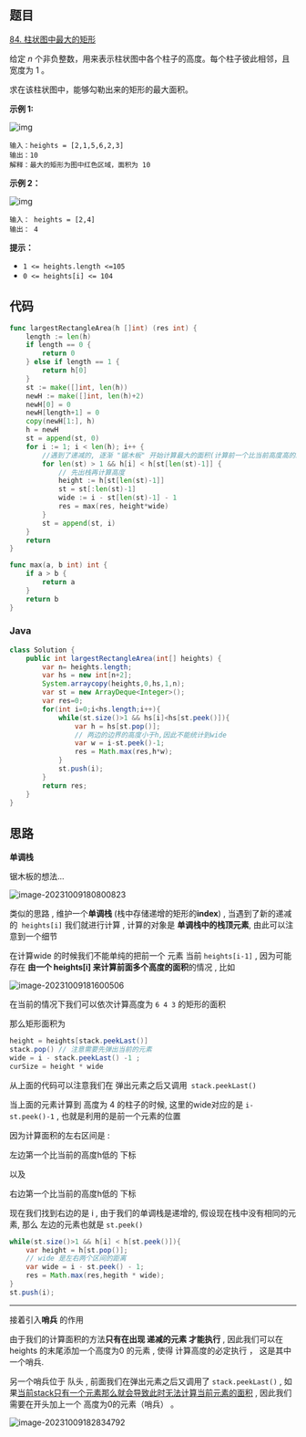 ## 题目

[84. 柱状图中最大的矩形](https://leetcode.cn/problems/largest-rectangle-in-histogram/)

给定 *n* 个非负整数，用来表示柱状图中各个柱子的高度。每个柱子彼此相邻，且宽度为 1 。

求在该柱状图中，能够勾勒出来的矩形的最大面积。

**示例 1:**

![img](assets/histogram-16968423102283.jpg)

```
输入：heights = [2,1,5,6,2,3]
输出：10
解释：最大的矩形为图中红色区域，面积为 10
```

**示例 2：**

![img](assets/histogram-1-16968423102295.jpg)

```
输入： heights = [2,4]
输出： 4
```

**提示：**

- `1 <= heights.length <=105`
- `0 <= heights[i] <= 104`

## 代码

```go
func largestRectangleArea(h []int) (res int) {
	length := len(h)
	if length == 0 {
		return 0
	} else if length == 1 {
		return h[0]
	}
	st := make([]int, len(h))
	newH := make([]int, len(h)+2)
	newH[0] = 0
	newH[length+1] = 0
	copy(newH[1:], h)
	h = newH
	st = append(st, 0)
	for i := 1; i < len(h); i++ {
		//遇到了递减的, 逐渐 "锯木板" 开始计算最大的面积(计算前一个比当前高度高的item的高度 : 统计宽度)
		for len(st) > 1 && h[i] < h[st[len(st)-1]] {
            // 先出栈再计算高度
			height := h[st[len(st)-1]]
			st = st[:len(st)-1]
			wide := i - st[len(st)-1] - 1
			res = max(res, height*wide)
		}
		st = append(st, i)
	}
	return
}

func max(a, b int) int {
	if a > b {
		return a
	}
	return b
}
```

### Java

```java
class Solution {
    public int largestRectangleArea(int[] heights) {
        var n= heights.length;
        var hs = new int[n+2];
        System.arraycopy(heights,0,hs,1,n);
        var st = new ArrayDeque<Integer>();
        var res=0;
        for(int i=0;i<hs.length;i++){
            while(st.size()>1 && hs[i]<hs[st.peek()]){
                var h = hs[st.pop()];
                // 两边的边界的高度小于h,因此不能统计到wide
                var w = i-st.peek()-1;
                res = Math.max(res,h*w);
            }
            st.push(i);
        }
        return res;
    }
}
```

## 思路

**单调栈**

锯木板的想法...

![image-20231009180800823](assets/image-20231009180800823.png)

类似的思路 ,  维护一个**单调栈** (栈中存储递增的矩形的**index**) , 当遇到了新的递减的` heights[i]` 我们就进行计算 , 计算的对象是 **单调栈中的栈顶元素**,  由此可以注意到一个细节

在计算wide 的时候我们不能单纯的把前一个 元素 当前 `heights[i-1]` , 因为可能存在 **由一个 heights[i] 来计算前面多个高度的面积**的情况 , 比如

![image-20231009181600506](assets/image-20231009181600506.png)

在当前的情况下我们可以依次计算高度为 `6 4 3` 的矩形的面积

那么矩形面积为

```java
height = heights[stack.peekLast()]
stack.pop() // 注意需要先弹出当前的元素
wide = i - stack.peekLast() -1 ;
curSize = height * wide 
```

从上面的代码可以注意我们在 弹出元素之后又调用` stack.peekLast()`

当上面的元素计算到 高度为 4 的柱子的时候, 这里的wide对应的是 `i-st.peek()-1` , 也就是利用的是前一个元素的位置

因为计算面积的左右区间是 : 

左边第一个比当前的高度h低的 下标

以及 

右边第一个比当前的高度h低的 下标

现在我们找到右边的是 i , 由于我们的单调栈是递增的, 假设现在栈中没有相同的元素, 那么 左边的元素也就是 `st.peek()`

```java
while(st.size()>1 && h[i] < h[st.peek()]){
	var height = h[st.pop()];
    // wide 是左右两个区间的距离
    var wide = i - st.peek() - 1;
    res = Math.max(res,hegith * wide);
}
st.push(i);
```



----

接着引入**哨兵** 的作用 

由于我们的计算面积的方法**只有在出现 递减的元素 才能执行** , 因此我们可以在 heights 的末尾添加一个高度为0 的元素 , 使得 计算高度的必定执行 ， 这是其中一个哨兵.

另一个哨兵位于 队头 ,  前面我们在弹出元素之后又调用了 `stack.peekLast()` , 如果<u>当前stack只有一个元素那么就会导致此时无法计算当前元素的面积</u> , 因此我们需要在开头加上一个 高度为0的元素（哨兵） 。

![image-20231009182834792](assets/image-20231009182834792.png)